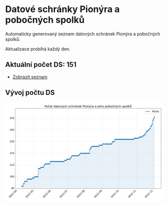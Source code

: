 # Datové schránky Pionýra a pobočných spolků

Automaticky generovaný seznam datových schránek Pionýra a pobočných spolků.

Aktualizace probíhá každý den.

## Aktuální počet DS: 151

- [Zobrazit seznam](datovky.csv)

## Vývoj počtu DS

![Vývoj počtu datových schránek](history.png)
